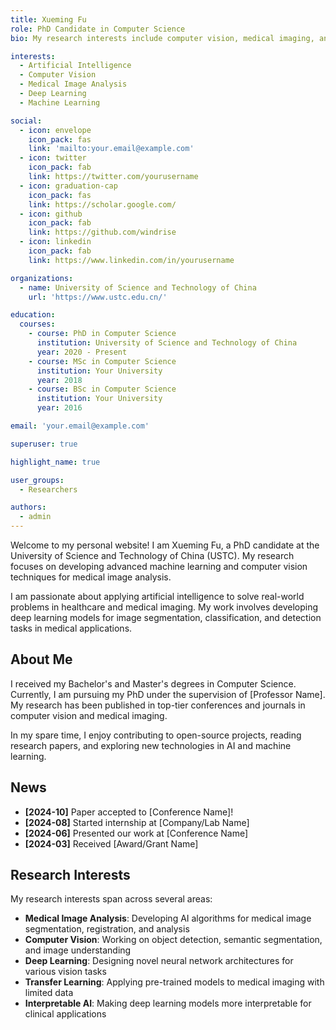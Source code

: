 ```yaml
---
title: Xueming Fu
role: PhD Candidate in Computer Science
bio: My research interests include computer vision, medical imaging, and deep learning.

interests:
  - Artificial Intelligence
  - Computer Vision
  - Medical Image Analysis
  - Deep Learning
  - Machine Learning

social:
  - icon: envelope
    icon_pack: fas
    link: 'mailto:your.email@example.com'
  - icon: twitter
    icon_pack: fab
    link: https://twitter.com/yourusername
  - icon: graduation-cap
    icon_pack: fas
    link: https://scholar.google.com/
  - icon: github
    icon_pack: fab
    link: https://github.com/windrise
  - icon: linkedin
    icon_pack: fab
    link: https://www.linkedin.com/in/yourusername

organizations:
  - name: University of Science and Technology of China
    url: 'https://www.ustc.edu.cn/'

education:
  courses:
    - course: PhD in Computer Science
      institution: University of Science and Technology of China
      year: 2020 - Present
    - course: MSc in Computer Science
      institution: Your University
      year: 2018
    - course: BSc in Computer Science
      institution: Your University
      year: 2016

email: 'your.email@example.com'

superuser: true

highlight_name: true

user_groups:
  - Researchers

authors:
  - admin
---
```


Welcome to my personal website! I am Xueming Fu, a PhD candidate at the University of Science and Technology of China (USTC). My research focuses on developing advanced machine learning and computer vision techniques for medical image analysis.

I am passionate about applying artificial intelligence to solve real-world problems in healthcare and medical imaging. My work involves developing deep learning models for image segmentation, classification, and detection tasks in medical applications.

## About Me

I received my Bachelor's and Master's degrees in Computer Science. Currently, I am pursuing my PhD under the supervision of [Professor Name]. My research has been published in top-tier conferences and journals in computer vision and medical imaging.

In my spare time, I enjoy contributing to open-source projects, reading research papers, and exploring new technologies in AI and machine learning.

## News

- **[2024-10]** Paper accepted to [Conference Name]!
- **[2024-08]** Started internship at [Company/Lab Name]
- **[2024-06]** Presented our work at [Conference Name]
- **[2024-03]** Received [Award/Grant Name]

## Research Interests

My research interests span across several areas:

- **Medical Image Analysis**: Developing AI algorithms for medical image segmentation, registration, and analysis
- **Computer Vision**: Working on object detection, semantic segmentation, and image understanding
- **Deep Learning**: Designing novel neural network architectures for various vision tasks
- **Transfer Learning**: Applying pre-trained models to medical imaging with limited data
- **Interpretable AI**: Making deep learning models more interpretable for clinical applications
